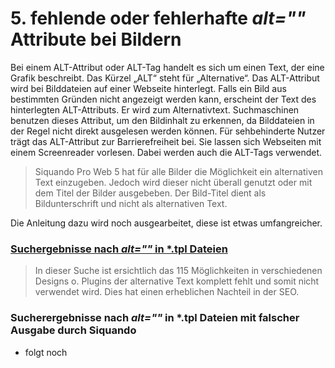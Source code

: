 # 5. fehlende oder fehlerhafte _alt=""_ Attribute bei Bildern

Bei einem ALT-Attribut oder ALT-Tag handelt es sich um einen Text, der eine Grafik beschreibt. Das Kürzel „ALT“ steht
für „Alternative“. Das ALT-Attribut wird bei Bilddateien auf einer Webseite hinterlegt. Falls ein Bild aus bestimmten
Gründen nicht angezeigt werden kann, erscheint der Text des hinterlegten ALT-Attributs. Er wird zum Alternativtext.
Suchmaschinen benutzen dieses Attribut, um den Bildinhalt zu erkennen, da Bilddateien in der Regel nicht direkt
ausgelesen werden können. Für sehbehinderte Nutzer trägt das ALT-Attribut zur Barrierefreiheit bei. Sie lassen sich
Webseiten mit einem Screenreader vorlesen. Dabei werden auch die ALT-Tags verwendet.

> Siquando Pro Web 5 hat für alle Bilder die Möglichkeit ein alternativen Text einzugeben.
Jedoch wird dieser nicht überall genutzt oder mit dem Titel der Bilder ausgebeben.
Der Bild-Titel dient als Bildunterschrift und nicht als alternativen Text.

Die Anleitung dazu wird noch ausgearbeitet, diese ist etwas umfangreicher.

### [Suchergebnisse nach _alt=""_ in *.tpl Dateien](1-SUCHERGEBNISSE.md)

> In dieser Suche ist ersichtlich das 115 Möglichkeiten in verschiedenen Designs o. Plugins der alternative Text komplett fehlt und somit nicht verwendet wird. Dies hat einen erheblichen Nachteil in der SEO.

### Sucherergebnisse nach _alt=""_ in *.tpl Dateien mit falscher Ausgabe durch Siquando

- folgt noch
